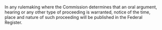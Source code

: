 In any rulemaking where the Commission determines that an oral argument, hearing or any other type of proceeding is warranted, notice of the time, place and nature of such proceeding will be published in the Federal Register.
                

